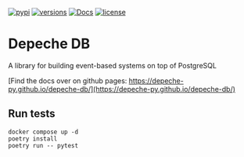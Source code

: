 [![pypi](https://img.shields.io/pypi/v/depeche-db.svg)](https://pypi.python.org/pypi/depeche-db)
[![versions](https://img.shields.io/pypi/pyversions/depeche-db.svg)](https://github.com/depeche-py/depeche-db)
[![Docs](https://img.shields.io/badge/docs-here-green.svg)](https://depeche-py.github.io/depeche-db/)
[![license](https://img.shields.io/github/license/depeche-py/depeche-db.svg)](https://github.com/depeche-py/depeche-db/blob/main/LICENSE)

# Depeche DB

A library for building event-based systems on top of PostgreSQL

[Find the docs over on github pages: https://depeche-py.github.io/depeche-db/](https://depeche-py.github.io/depeche-db/)


## Run tests

```
docker compose up -d
poetry install
poetry run -- pytest
```

